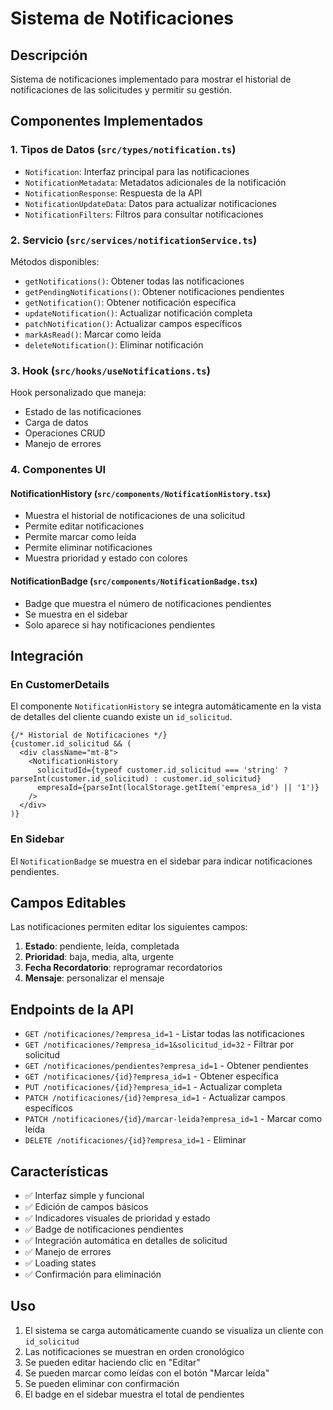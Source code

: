 # Sistema de Notificaciones

## Descripción
Sistema de notificaciones implementado para mostrar el historial de notificaciones de las solicitudes y permitir su gestión.

## Componentes Implementados

### 1. Tipos de Datos (`src/types/notification.ts`)
- `Notification`: Interfaz principal para las notificaciones
- `NotificationMetadata`: Metadatos adicionales de la notificación
- `NotificationResponse`: Respuesta de la API
- `NotificationUpdateData`: Datos para actualizar notificaciones
- `NotificationFilters`: Filtros para consultar notificaciones

### 2. Servicio (`src/services/notificationService.ts`)
Métodos disponibles:
- `getNotifications()`: Obtener todas las notificaciones
- `getPendingNotifications()`: Obtener notificaciones pendientes
- `getNotification()`: Obtener notificación específica
- `updateNotification()`: Actualizar notificación completa
- `patchNotification()`: Actualizar campos específicos
- `markAsRead()`: Marcar como leída
- `deleteNotification()`: Eliminar notificación

### 3. Hook (`src/hooks/useNotifications.ts`)
Hook personalizado que maneja:
- Estado de las notificaciones
- Carga de datos
- Operaciones CRUD
- Manejo de errores

### 4. Componentes UI

#### NotificationHistory (`src/components/NotificationHistory.tsx`)
- Muestra el historial de notificaciones de una solicitud
- Permite editar notificaciones
- Permite marcar como leída
- Permite eliminar notificaciones
- Muestra prioridad y estado con colores

#### NotificationBadge (`src/components/NotificationBadge.tsx`)
- Badge que muestra el número de notificaciones pendientes
- Se muestra en el sidebar
- Solo aparece si hay notificaciones pendientes

## Integración

### En CustomerDetails
El componente `NotificationHistory` se integra automáticamente en la vista de detalles del cliente cuando existe un `id_solicitud`.

```tsx
{/* Historial de Notificaciones */}
{customer.id_solicitud && (
  <div className="mt-8">
    <NotificationHistory
      solicitudId={typeof customer.id_solicitud === 'string' ? parseInt(customer.id_solicitud) : customer.id_solicitud}
      empresaId={parseInt(localStorage.getItem('empresa_id') || '1')}
    />
  </div>
)}
```

### En Sidebar
El `NotificationBadge` se muestra en el sidebar para indicar notificaciones pendientes.

## Campos Editables
Las notificaciones permiten editar los siguientes campos:
1. **Estado**: pendiente, leída, completada
2. **Prioridad**: baja, media, alta, urgente
3. **Fecha Recordatorio**: reprogramar recordatorios
4. **Mensaje**: personalizar el mensaje

## Endpoints de la API
- `GET /notificaciones/?empresa_id=1` - Listar todas las notificaciones
- `GET /notificaciones/?empresa_id=1&solicitud_id=32` - Filtrar por solicitud
- `GET /notificaciones/pendientes?empresa_id=1` - Obtener pendientes
- `GET /notificaciones/{id}?empresa_id=1` - Obtener específica
- `PUT /notificaciones/{id}?empresa_id=1` - Actualizar completa
- `PATCH /notificaciones/{id}?empresa_id=1` - Actualizar campos específicos
- `PATCH /notificaciones/{id}/marcar-leida?empresa_id=1` - Marcar como leída
- `DELETE /notificaciones/{id}?empresa_id=1` - Eliminar

## Características
- ✅ Interfaz simple y funcional
- ✅ Edición de campos básicos
- ✅ Indicadores visuales de prioridad y estado
- ✅ Badge de notificaciones pendientes
- ✅ Integración automática en detalles de solicitud
- ✅ Manejo de errores
- ✅ Loading states
- ✅ Confirmación para eliminación

## Uso
1. El sistema se carga automáticamente cuando se visualiza un cliente con `id_solicitud`
2. Las notificaciones se muestran en orden cronológico
3. Se pueden editar haciendo clic en "Editar"
4. Se pueden marcar como leídas con el botón "Marcar leída"
5. Se pueden eliminar con confirmación
6. El badge en el sidebar muestra el total de pendientes
